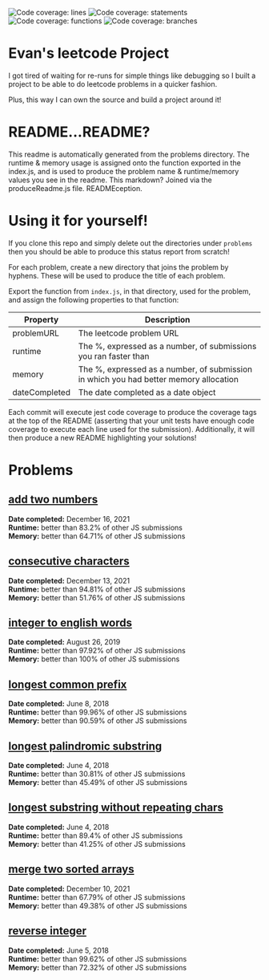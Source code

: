 ![Code coverage: lines](https://img.shields.io/badge/lines-100%25-brightgreen?logo=jest "lines") ![Code coverage: statements](https://img.shields.io/badge/statements-100%25-brightgreen?logo=jest "statements") ![Code coverage: functions](https://img.shields.io/badge/functions-100%25-brightgreen?logo=jest "functions") ![Code coverage: branches](https://img.shields.io/badge/branches-98.88%25-yellow?logo=jest "branches")   
# Evan's leetcode Project

I got tired of waiting for re-runs for simple things like debugging so I built a project to be able to do leetcode problems in a quicker fashion.

Plus, this way I can own the source and build a project around it!

# README...README?

This readme is automatically generated from the problems directory. The runtime & memory usage is assigned onto the function exported in the index.js, and is used to produce the problem name & runtime/memory values you see in the readme. This markdown? Joined via the produceReadme.js file. READMEception.

# Using it for yourself!

If you clone this repo and simply delete out the directories under `problems` then you should be able to produce this status report from scratch!

For each problem, create a new directory that joins the problem by hyphens. These will be used to produce the title of each problem.

Export the function from `index.js`, in that directory, used for the problem, and assign the following properties to that function:

| Property | Description |
| -------- | ----------- |
| problemURL | The leetcode problem URL |
| runtime    | The %, expressed as a number, of submissions you ran faster than |
| memory     | The %, expressed as a number, of submission in which you had better memory allocation |
| dateCompleted | The date completed as a date object |

Each commit will execute jest code coverage to produce the coverage tags at the top of the README (asserting that your unit tests have enough code coverage to execute each line used for the submission). Additionally, it will then produce a new README highlighting your solutions!
  
# Problems  
## [add two numbers](https://leetcode.com/problems/add-two-numbers/)  
**Date completed:** December 16, 2021  
**Runtime:** better than 83.2% of other JS submissions  
**Memory:** better than 64.71% of other JS submissions  
## [consecutive characters](https://leetcode.com/problems/consecutive-characters/)  
**Date completed:** December 13, 2021  
**Runtime:** better than 94.81% of other JS submissions  
**Memory:** better than 51.76% of other JS submissions  
## [integer to english words](https://leetcode.com/problems/integer-to-english-words/)  
**Date completed:** August 26, 2019  
**Runtime:** better than 97.92% of other JS submissions  
**Memory:** better than 100% of other JS submissions  
## [longest common prefix](https://leetcode.com/problems/longest-common-prefix/)  
**Date completed:** June 8, 2018  
**Runtime:** better than 99.96% of other JS submissions  
**Memory:** better than 90.59% of other JS submissions  
## [longest palindromic substring](https://leetcode.com/problems/longest-palindromic-substring/)  
**Date completed:** June 4, 2018  
**Runtime:** better than 30.81% of other JS submissions  
**Memory:** better than 45.49% of other JS submissions  
## [longest substring without repeating chars](https://leetcode.com/problems/longest-substring-without-repeating-characters/)  
**Date completed:** June 4, 2018  
**Runtime:** better than 89.4% of other JS submissions  
**Memory:** better than 41.25% of other JS submissions  
## [merge two sorted arrays](https://leetcode.com/problems/merge-two-sorted-lists/)  
**Date completed:** December 10, 2021  
**Runtime:** better than 67.79% of other JS submissions  
**Memory:** better than 49.38% of other JS submissions  
## [reverse integer](https://leetcode.com/problems/reverse-integer/)  
**Date completed:** June 5, 2018  
**Runtime:** better than 99.62% of other JS submissions  
**Memory:** better than 72.32% of other JS submissions  
